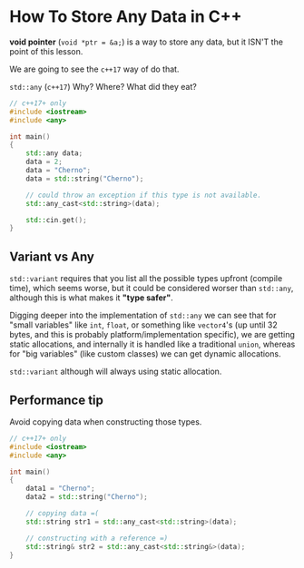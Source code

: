 # How To Store Any Data in C++

**void pointer** (```void *ptr = &a;```) is a way to store any data, but it ISN'T the point of this lesson.

We are going to see the ```c++17``` way of do that.

```std::any``` (```c++17```) Why? Where? What did they eat?

```cpp
// c++17+ only
#include <iostream>
#include <any>

int main()
{
    std::any data;
    data = 2;
    data = "Cherno";
    data = std::string("Cherno");

    // could throw an exception if this type is not available.
    std::any_cast<std::string>(data);

    std::cin.get();
}
```

## Variant vs Any

```std::variant``` requires that you list all the possible types upfront (compile time), which seems worse, but it could be considered worser than ```std::any```, although this is what makes it **"type safer"**.

Digging deeper into the implementation of ```std::any``` we can see that for "small variables" like ```int```, ```float```, or something like ```vector4```'s (up until 32 bytes, and this is probably platform/implementation specific), we are getting static allocations, and internally it is handled like a traditional ```union```, whereas for "big variables" (like custom classes) we can get dynamic allocations.

```std::variant``` although will always using static allocation.

## Performance tip

Avoid copying data when constructing those types.

```cpp
// c++17+ only
#include <iostream>
#include <any>

int main()
{
    data1 = "Cherno";
    data2 = std::string("Cherno");

    // copying data =(
    std::string str1 = std::any_cast<std::string>(data);

    // constructing with a reference =)
    std::string& str2 = std::any_cast<std::string&>(data);
}
```
